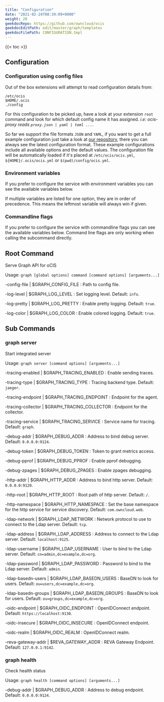 ```yaml
---
title: "Configuration"
date: "2021-02-24T08:39:09+0000"
weight: 20
geekdocRepo: https://github.com/owncloud/ocis
geekdocEditPath: edit/master/graph/templates
geekdocFilePath: CONFIGURATION.tmpl
---
```


{{< toc >}}

## Configuration

### Configuration using config files

Out of the box extensions will attempt to read configuration details from:

```console
/etc/ocis
$HOME/.ocis
./config
```

For this configuration to be picked up, have a look at your extension `root` command and look for which default config name it has assigned. *i.e: ocis-proxy reads `proxy.json | yaml | toml ...`*.

So far we support the file formats `JSON` and `YAML`, if you want to get a full example configuration just take a look at [our repository](https://github.com/owncloud/ocis/tree/master/graph/config), there you can always see the latest configuration format. These example configurations include all available options and the default values. The configuration file will be automatically loaded if it's placed at `/etc/ocis/ocis.yml`, `${HOME}/.ocis/ocis.yml` or `$(pwd)/config/ocis.yml`.

### Environment variables

If you prefer to configure the service with environment variables you can see the available variables below.

If multiple variables are listed for one option, they are in order of precedence. This means the leftmost variable will always win if given.

### Commandline flags

If you prefer to configure the service with commandline flags you can see the available variables below. Command line flags are only working when calling the subcommand directly.

## Root Command

Serve Graph API for oCIS

Usage: `graph [global options] command [command options] [arguments...]`

-config-file |  $GRAPH_CONFIG_FILE
: Path to config file.

-log-level |  $GRAPH_LOG_LEVEL
: Set logging level. Default: `info`.

-log-pretty |  $GRAPH_LOG_PRETTY
: Enable pretty logging. Default: `true`.

-log-color |  $GRAPH_LOG_COLOR
: Enable colored logging. Default: `true`.

## Sub Commands

### graph server

Start integrated server

Usage: `graph server [command options] [arguments...]`

-tracing-enabled |  $GRAPH_TRACING_ENABLED
: Enable sending traces.

-tracing-type |  $GRAPH_TRACING_TYPE
: Tracing backend type. Default: `jaeger`.

-tracing-endpoint |  $GRAPH_TRACING_ENDPOINT
: Endpoint for the agent.

-tracing-collector |  $GRAPH_TRACING_COLLECTOR
: Endpoint for the collector.

-tracing-service |  $GRAPH_TRACING_SERVICE
: Service name for tracing. Default: `graph`.

-debug-addr |  $GRAPH_DEBUG_ADDR
: Address to bind debug server. Default: `0.0.0.0:9124`.

-debug-token |  $GRAPH_DEBUG_TOKEN
: Token to grant metrics access.

-debug-pprof |  $GRAPH_DEBUG_PPROF
: Enable pprof debugging.

-debug-zpages |  $GRAPH_DEBUG_ZPAGES
: Enable zpages debugging.

-http-addr |  $GRAPH_HTTP_ADDR
: Address to bind http server. Default: `0.0.0.0:9120`.

-http-root |  $GRAPH_HTTP_ROOT
: Root path of http server. Default: `/`.

-http-namespace |  $GRAPH_HTTP_NAMESPACE
: Set the base namespace for the http service for service discovery. Default: `com.owncloud.web`.

-ldap-network |  $GRAPH_LDAP_NETWORK
: Network protocol to use to connect to the Ldap server. Default: `tcp`.

-ldap-address |  $GRAPH_LDAP_ADDRESS
: Address to connect to the Ldap server. Default: `localhost:9125`.

-ldap-username |  $GRAPH_LDAP_USERNAME
: User to bind to the Ldap server. Default: `cn=admin,dc=example,dc=org`.

-ldap-password |  $GRAPH_LDAP_PASSWORD
: Password to bind to the Ldap server. Default: `admin`.

-ldap-basedn-users |  $GRAPH_LDAP_BASEDN_USERS
: BaseDN to look for users. Default: `ou=users,dc=example,dc=org`.

-ldap-basedn-groups |  $GRAPH_LDAP_BASEDN_GROUPS
: BaseDN to look for users. Default: `ou=groups,dc=example,dc=org`.

-oidc-endpoint |  $GRAPH_OIDC_ENDPOINT
: OpenIDConnect endpoint. Default: `https://localhost:9130`.

-oidc-insecure |  $GRAPH_OIDC_INSECURE
: OpenIDConnect endpoint.

-oidc-realm |  $GRAPH_OIDC_REALM
: OpenIDConnect realm.

-reva-gateway-addr |  $REVA_GATEWAY_ADDR
: REVA Gateway Endpoint. Default: `127.0.0.1:9142`.

### graph health

Check health status

Usage: `graph health [command options] [arguments...]`

-debug-addr |  $GRAPH_DEBUG_ADDR
: Address to debug endpoint. Default: `0.0.0.0:9124`.

